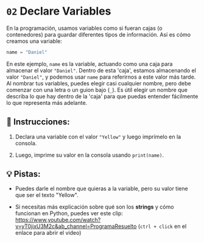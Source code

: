 # `02` Declare Variables

En la programación, usamos variables como si fueran cajas (o contenedores) para guardar diferentes tipos de información. Así es cómo creamos una variable:

```py
name = "Daniel"
```

En este ejemplo, `name` es la variable, actuando como una caja para almacenar el valor `"Daniel"`. Dentro de esta 'caja', estamos almacenando el valor `"Daniel"`, y podemos usar `name` para referirnos a este valor más tarde. Al nombrar tus variables, puedes elegir casi cualquier nombre, pero debe comenzar con una letra o un guion bajo (`_`). Es útil elegir un nombre que describa lo que hay dentro de la 'caja' para que puedas entender fácilmente lo que representa más adelante.

## 📝 Instrucciones:

1. Declara una variable con el valor `"Yellow"` y luego imprímelo en la consola.

2. Luego, imprime su valor en la consola usando `print(name)`.

## 💡 Pistas:

+ Puedes darle el nombre que quieras a la variable, pero su valor tiene que ser el texto "Yellow".

+ Si necesitas más explicación sobre qué son los **strings** y cómo funcionan en Python, puedes ver este clip: https://www.youtube.com/watch?v=yT0jixU3M2c&ab_channel=ProgramaResuelto (`ctrl + click` en el enlace para abrir el video)
